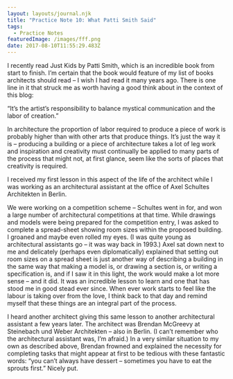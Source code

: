 ```yaml
---
layout: layouts/journal.njk
title: "Practice Note 10: What Patti Smith Said"
tags:
  - Practice Notes
featuredImage: /images/fff.png
date: 2017-08-10T11:55:29.483Z
---
```

I recently read Just Kids by Patti Smith, which is an incredible book from start to finish. I’m certain that the book would feature of my list of books architects should read – I wish I had read it many years ago. There is one line in it that struck me as worth having a good think about in the context of this blog:

“It’s the artist’s responsibility to balance mystical communication and the labor of creation.”

In architecture the proportion of labor required to produce a piece of work is probably higher than with other arts that produce things. It’s just the way it is – producing a building or a piece of architecture takes a lot of leg work and inspiration and creativity must continually be applied to many parts of the process that might not, at first glance, seem like the sorts of places that creativity is required.

I received my first lesson in this aspect of the life of the architect while I was working as an architectural assistant at the office of Axel Schultes Architekten in Berlin.

We were working on a competition scheme – Schultes went in for, and won a large number of architectural competitions at that time. While drawings and models were being prepared for the competition entry, I was asked to complete a spread-sheet showing room sizes within the proposed building. I groaned and maybe even rolled my eyes. (I was quite young as architectural assistants go – it was way back in 1993.) Axel sat down next to me and delicately (perhaps even diplomatically) explained that setting out room sizes on a spread sheet is just another way of describing a building in the same way that making a model is, or drawing a section is, or writing a specification is, and if I saw it in this light, the work would make a lot more sense – and it did. It was an incredible lesson to learn and one that has stood me in good stead ever since. When ever work starts to feel like the labour is taking over from the love, I think back to that day and remind myself that these things are an integral part of the process.

I heard another architect giving this same lesson to another architectural assistant a few years later. The architect was Brendan McGreevy at Steinebach und Weber Architekten – also in Berlin. (I can’t remember who the architectural assistant was, I’m afraid.) In a very similar situation to my own as described above, Brendan frowned and explained the necessity for completing tasks that might appear at first to be tedious with these fantastic words: “you can’t always have dessert – sometimes you have to eat the sprouts first.” Nicely put.